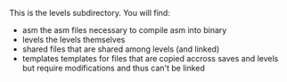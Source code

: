 This is the levels subdirectory. You will find:

- asm
    the asm files necessary to compile asm into binary
- levels
    the levels themselves
- shared
    files that are shared among levels (and linked)
- templates
templates for files that are copied accross saves and levels but require modifications and thus can't be linked

